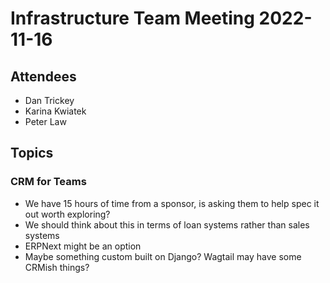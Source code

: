 # Infrastructure Team Meeting 2022-11-16

## Attendees

- Dan Trickey
- Karina Kwiatek
- Peter Law

## Topics

### CRM for Teams

- We have 15 hours of time from a sponsor, is asking them to help spec it out worth exploring?
- We should think about this in terms of loan systems rather than sales systems
- ERPNext might be an option
- Maybe something custom built on Django? Wagtail may have some CRMish things?
